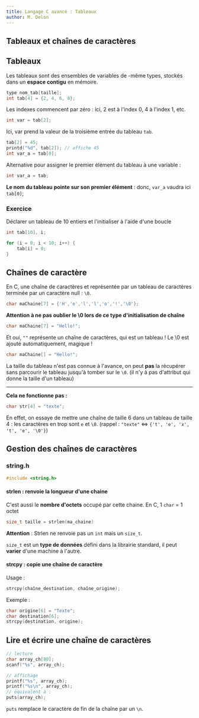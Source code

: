 ```yaml
---
title: Langage C avancé : Tableaux
author: M. Delon
---
```

Tableaux et chaînes de caractères
----------

## Tableaux

Les tableaux sont des ensembles de variables de -même types, stockés dans un **espace contigu** en mémoire.

```c
type nom_tab[taille];
int tab[4] = {2, 4, 6, 8};
```

Les indexes commencent par zéro : ici, 2 est à l'index 0, 4 à l'index 1, etc.

```c
int var = tab[2];
```
Ici, var prend la valeur de la troisième entrée du tableau `tab`.


```c
tab[2] = 45;
printd("%d", tab[2]); // affiche 45
int var_a = tab[0];
```

Alternative pour assigner le premier élément du tableau à une variable :
```c
int var_a = tab;
```
**Le nom du tableau pointe sur son premier élément** : donc, `var_a` vaudra ici `tab[0]`;

### Exercice
Déclarer un tableau de 10 entiers et l'initialiser à l'aide d'une boucle
```c
int tab[10], i;

for (i = 0; i < 10; i++) {
	tab[i] = 0;
}
```

## Chaînes de caractère
En C, une chaîne de caractères et représentée par un tableau de caractères terminée par un caractère null : `\0`.

```c
char maChaine[7] = {'H','e','l','l','o','!','\0'};
```
**Attention à ne pas oublier le \0 lors de ce type d'initialisation de chaîne**

```c
char maChaine[7] = "Hello!";
```
Et oui, `""` représente un chaîne de caractères, qui est un tableau !
Le \0 est ajouté automatiquement, magique !

```c
char maChaine[] = "Hello!";
```
La taille du tableau n'est pas connue à l'avance, on peut **pas** la récupérer sans parcourir le tableau jusqu'à tomber sur le `\0`. (il n'y à pas d'attribut qui donne la taille d'un tableau)

---

**Cela ne fonctionne pas :**
```c
char str[4] = "texte";
```
En effet, on essaye de mettre une chaîne de taille 6 dans un tableau de taille 4 : les caractères en trop sont `e` et `\0`. (rappel : `"texte"` <=> `{'t', 'e', 'x', 't', 'e', '\0'}`)

## Gestion des chaînes de caractères
### string.h
```c
#include <string.h>
```
#### **strlen** : renvoie la longueur d'une chaine
C'est aussi le **nombre d'octets** occupé par cette chaine. En C, 1 `char` = 1 octet

```c
size_t taille = strlen(ma_chaine)
```

**Attention** : Strlen ne renvoie pas un `int` mais un `size_t`.

`size_t` est un **type de données** défini dans la librairie standard, il peut **varier** d'une machine à l'autre.


#### **strcpy** : copie une chaîne de caractère
Usage :
```c
strcpy(chaîne_destination, chaîne_origine);
```
Exemple :
```c
char origine[6] = "Texte";
char destination[6];
strcpy(destination, origine);
```

## Lire et écrire une chaîne de caractères
```c
// lecture
char array_ch[80];
scanf("%s", array_ch);

// affichage
printf("%s", array_ch);
printf("%s\n", array_ch);
// équivalent à :
puts(array_ch);
```
`puts` remplace le caractère de fin de la chaîne par un `\n`.